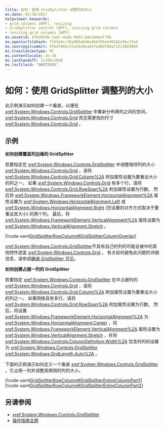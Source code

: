 ```yaml
---
title: 如何：使用 GridSplitter 调整列的大小
ms.date: 03/30/2017
helpviewer_keywords:
- grid columns [WPF], resizing
- GridSplitter control [WPF], resizing grid columns
- resizing grid columns [WPF]
ms.assetid: 47b20fe6-7adc-4aa6-9693-b4e184eef74b
ms.openlocfilehash: f743e9ccf8a984a646a4b8f05ee99162e5bc73ad
ms.sourcegitcommit: 9f6df084c53a3da0ea657ed0d708a72213683084
ms.translationtype: MT
ms.contentlocale: zh-CN
ms.lasthandoff: 12/09/2020
ms.locfileid: "96972935"
---
```

# <a name="how-to-resize-columns-with-a-gridsplitter"></a>如何：使用 GridSplitter 调整列的大小
此示例演示如何创建一个垂直，以便在 <xref:System.Windows.Controls.GridSplitter> 中重新分布两列之间的空间， <xref:System.Windows.Controls.Grid> 而无需更改的尺寸 <xref:System.Windows.Controls.Grid> 。  
  
## <a name="example"></a>示例  
 **如何创建覆盖列边缘的 GridSplitter**  
  
 若要指定在 <xref:System.Windows.Controls.GridSplitter> 中调整相邻列的大小 <xref:System.Windows.Controls.Grid> ，请将 <xref:System.Windows.Controls.Grid.Column%2A> 附加属性设置为要重设大小的列之一。 如果 <xref:System.Windows.Controls.Grid> 有多个行，请将 <xref:System.Windows.Controls.Grid.RowSpan%2A> 附加属性设置为行数。 然后将 <xref:System.Windows.FrameworkElement.HorizontalAlignment%2A> 属性设置为 <xref:System.Windows.HorizontalAlignment.Left> 或 <xref:System.Windows.HorizontalAlignment.Right> (您设置的对齐方式取决于要重设其大小) 的两个列。 最后，将 <xref:System.Windows.FrameworkElement.VerticalAlignment%2A> 属性设置为 <xref:System.Windows.VerticalAlignment.Stretch> 。  
  
 [!code-xaml[GridSplitterRowColumn#GridSplitterColumnOverlay](~/samples/snippets/csharp/VS_Snippets_Wpf/GridSplitterRowColumn/CS/Window1.xaml#gridsplittercolumnoverlay)]  
  
 <xref:System.Windows.Controls.GridSplitter>不具有自己的列的可能会被中的其他控件遮盖 <xref:System.Windows.Controls.Grid> 。 有关如何避免此问题的详细信息，请参阅[确保 GridSplitter 可见](how-to-make-sure-that-a-gridsplitter-is-visible.md)。  
  
 **如何创建占据一列的 GridSplitter**  
  
 若要指定 <xref:System.Windows.Controls.GridSplitter> 在中占据列的 <xref:System.Windows.Controls.Grid> ，请将 <xref:System.Windows.Controls.Grid.Column%2A> 附加属性设置为要重设大小的列之一。 如果网格具有多行，请将 <xref:System.Windows.Controls.Grid.RowSpan%2A> 附加属性设置为行数。 然后，将设置 <xref:System.Windows.FrameworkElement.HorizontalAlignment%2A> 为 <xref:System.Windows.HorizontalAlignment.Center> ，将 <xref:System.Windows.FrameworkElement.VerticalAlignment%2A> 属性设置为 <xref:System.Windows.VerticalAlignment.Stretch> ，并将 <xref:System.Windows.Controls.ColumnDefinition.Width%2A> 包含的列的设置为 <xref:System.Windows.Controls.GridSplitter> <xref:System.Windows.GridLength.Auto%2A> 。  
  
 下面的示例演示如何定义一个垂直 <xref:System.Windows.Controls.GridSplitter> ，它占用一列并调整其两侧的列的大小。  
  
 [!code-xaml[GridSplitterRowColumn#GridSplitterEntireColumnPart1](~/samples/snippets/csharp/VS_Snippets_Wpf/GridSplitterRowColumn/CS/Window1.xaml#gridsplitterentirecolumnpart1)]  
[!code-xaml[GridSplitterRowColumn#GridSplitterEntireColumnPart2](~/samples/snippets/csharp/VS_Snippets_Wpf/GridSplitterRowColumn/CS/Window1.xaml#gridsplitterentirecolumnpart2)]  
  
## <a name="see-also"></a>另请参阅

- <xref:System.Windows.Controls.GridSplitter>
- [操作指南主题](gridsplitter-how-to-topics.md)
